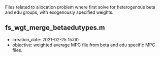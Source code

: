 Files related to allocation problem where first solve for heterogenous beta and edu groups, with exogenously specified weights.

## fs_wgt_merge_betaedutypes.m

- creation_date: 2021-02-25 15:00
- objective: weighted average MPC file from beta and edu specific MPC files.
